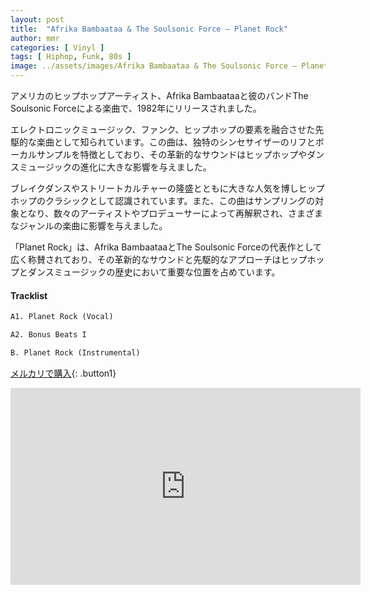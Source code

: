 ```yaml
---
layout: post
title:  "Afrika Bambaataa & The Soulsonic Force – Planet Rock"
author: mmr
categories: [ Vinyl ]
tags: [ Hiphop, Funk, 80s ]
image: ../assets/images/Afrika Bambaataa & The Soulsonic Force – Planet Rock.jpg
---
```


アメリカのヒップホップアーティスト、Afrika Bambaataaと彼のバンドThe Soulsonic Forceによる楽曲で、1982年にリリースされました。

エレクトロニックミュージック、ファンク、ヒップホップの要素を融合させた先駆的な楽曲として知られています。この曲は、独特のシンセサイザーのリフとボーカルサンプルを特徴としており、その革新的なサウンドはヒップホップやダンスミュージックの進化に大きな影響を与えました。

ブレイクダンスやストリートカルチャーの隆盛とともに大きな人気を博しヒップホップのクラシックとして認識されています。また、この曲はサンプリングの対象となり、数々のアーティストやプロデューサーによって再解釈され、さまざまなジャンルの楽曲に影響を与えました。

「Planet Rock」は、Afrika BambaataaとThe Soulsonic Forceの代表作として広く称賛されており、その革新的なサウンドと先駆的なアプローチはヒップホップとダンスミュージックの歴史において重要な位置を占めています。

#### Tracklist
```md
A1. Planet Rock (Vocal)

A2. Bonus Beats I

B. Planet Rock (Instrumental)
```

[メルカリで購入](https://jp.mercari.com/item/m43312143517?afid=6142608987){: .button1}

<iframe width="560" height="315" src="https://www.youtube.com/embed/9J3lwZjHenA?si=QupLAgEukCBfZPyb" title="YouTube video player" frameborder="0" allow="accelerometer; autoplay; clipboard-write; encrypted-media; gyroscope; picture-in-picture; web-share" referrerpolicy="strict-origin-when-cross-origin" allowfullscreen></iframe>